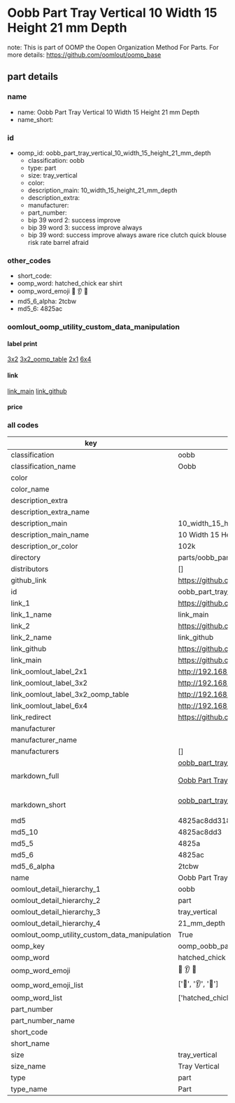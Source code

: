 # Oobb Part Tray Vertical 10 Width 15 Height 21 mm Depth  

note: This is part of OOMP the Oopen Organization Method For Parts. For more details: https://github.com/oomlout/oomp_base

##  part details
  







### name
* name: Oobb Part Tray Vertical 10 Width 15 Height 21 mm Depth
* name_short: 
### id
* oomp_id: oobb_part_tray_vertical_10_width_15_height_21_mm_depth
  * classification: oobb
  * type: part
  * size: tray_vertical
  * color: 
  * description_main: 10_width_15_height_21_mm_depth
  * description_extra: 
  * manufacturer: 
  * part_number: 
  * bip 39 word 2: success improve
  * bip 39 word 3: success improve always
  * bip 39 word: success improve always aware rice clutch quick blouse risk rate barrel afraid

### other_codes
* short_code: 
* oomp_word: hatched_chick ear shirt
* oomp_word_emoji :hatched_chick: :ear: :shirt:
* md5_6_alpha: 2tcbw
* md5_6: 4825ac






### oomlout_oomp_utility_custom_data_manipulation
#### label print
[3x2](http://192.168.1.245:1112/?label=oomp%202tcbw)
[3x2_oomp_table](http://192.168.1.108:1112/?label=oomp%202tcbw)
[2x1](http://192.168.1.242:1112/?label=oomp%202tcbw)
[6x4](http://192.168.1.55:1112/?label=oomp%202tcbw)    

#### link

[link_main](https://github.com/oomlout/oomlout_oomp_version_1_messy/tree/main/parts/oobb_part_tray_vertical_10_width_15_height_21_mm_depth) [link_github](https://github.com/oomlout/oomlout_oomp_version_1_messy/tree/main/parts/oobb_part_tray_vertical_10_width_15_height_21_mm_depth)                             

#### price







### all codes 
| key | value |  
| --- | --- |  
| classification | oobb |  
| classification_name | Oobb |  
| color |  |  
| color_name |  |  
| description_extra |  |  
| description_extra_name |  |  
| description_main | 10_width_15_height_21_mm_depth |  
| description_main_name | 10 Width 15 Height 21 mm Depth |  
| description_or_color | 102k |  
| directory | parts/oobb_part_tray_vertical_10_width_15_height_21_mm_depth |  
| distributors | [] |  
| github_link | https://github.com/oomlout/oomlout_oomp_part_src/tree/main/parts/oobb_part_tray_vertical_10_width_15_height_21_mm_depth |  
| id | oobb_part_tray_vertical_10_width_15_height_21_mm_depth |  
| link_1 | https://github.com/oomlout/oomlout_oomp_version_1_messy/tree/main/parts/oobb_part_tray_vertical_10_width_15_height_21_mm_depth |  
| link_1_name | link_main |  
| link_2 | https://github.com/oomlout/oomlout_oomp_version_1_messy/tree/main/parts/oobb_part_tray_vertical_10_width_15_height_21_mm_depth |  
| link_2_name | link_github |  
| link_github | https://github.com/oomlout/oomlout_oomp_version_1_messy/tree/main/parts/oobb_part_tray_vertical_10_width_15_height_21_mm_depth |  
| link_main | https://github.com/oomlout/oomlout_oomp_version_1_messy/tree/main/parts/oobb_part_tray_vertical_10_width_15_height_21_mm_depth |  
| link_oomlout_label_2x1 | http://192.168.1.242:1112/?label=oomp%202tcbw |  
| link_oomlout_label_3x2 | http://192.168.1.245:1112/?label=oomp%202tcbw |  
| link_oomlout_label_3x2_oomp_table | http://192.168.1.108:1112/?label=oomp%202tcbw |  
| link_oomlout_label_6x4 | http://192.168.1.55:1112/?label=oomp%202tcbw |  
| link_redirect | https://github.com/oomlout/oomlout_oomp_version_1_messy/tree/main/parts/oobb_part_tray_vertical_10_width_15_height_21_mm_depth |  
| manufacturer |  |  
| manufacturer_name |  |  
| manufacturers | [] |  
| markdown_full | [oobb_part_tray_vertical_10_width_15_height_21_mm_depth](none)<br>[](none)<br>[Oobb Part Tray Vertical 10 Width 15 Height 21 Mm Depth](none)<br><br> |  
| markdown_short | [oobb_part_tray_vertical_10_width_15_height_21_mm_depth](none)<br><br> |  
| md5 | 4825ac8dd31835f4b25c91040f1c86c2 |  
| md5_10 | 4825ac8dd3 |  
| md5_5 | 4825a |  
| md5_6 | 4825ac |  
| md5_6_alpha | 2tcbw |  
| name | Oobb Part Tray Vertical 10 Width 15 Height 21 mm Depth |  
| oomlout_detail_hierarchy_1 | oobb |  
| oomlout_detail_hierarchy_2 | part |  
| oomlout_detail_hierarchy_3 | tray_vertical |  
| oomlout_detail_hierarchy_4 | 21_mm_depth |  
| oomlout_oomp_utility_custom_data_manipulation | True |  
| oomp_key | oomp_oobb_part_tray_vertical_10_width_15_height_21_mm_depth |  
| oomp_word | hatched_chick ear shirt |  
| oomp_word_emoji | :hatched_chick: :ear: :shirt: |  
| oomp_word_emoji_list | [':hatched_chick:', ':ear:', ':shirt:'] |  
| oomp_word_list | ['hatched_chick', 'ear', 'shirt'] |  
| part_number |  |  
| part_number_name |  |  
| short_code |  |  
| short_name |  |  
| size | tray_vertical |  
| size_name | Tray Vertical |  
| type | part |  
| type_name | Part |  
